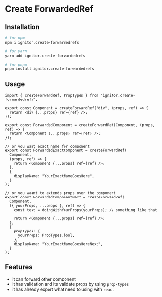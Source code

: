 # Create ForwardedRef

## Installation

```bash
# for npm
npm i ignitor.create-forwardedrefs

# for yarn
yarn add ignitor.create-forwardedrefs

# for pnpm
pnpm install ignitor.create-forwardedrefs
```

## Usage

```tsx
import { createForwardRef, PropTypes } from "ignitor.create-forwardedrefs";

export const Component = createForwardRef("div", (props, ref) => {
  return <div {...props} ref={ref} />;
});

export const ForwardedComponent = createForwardRef(Component, (props, ref) => {
  return <Component {...props} ref={ref} />;
});

// or you want exact name for component
export const ForwardedExactComponent = createForwardRef(
  Component,
  (props, ref) => {
    return <Component {...props} ref={ref} />;
  },
  {
    displayName: "YourExactNameGoesHere",
  }
);

// or you waant to extends props over the component
export const ForwardedComponentNext = createForwardRef(
  Component,
  ({ yourProps, ...props }, ref) => {
    const test = doingWithYourProps(yourProps); // something like that

    return <Component {...props} ref={ref} />;
  },
  {
    propTypes: {
      yourProps: PropTypes.bool,
    },
    displayName: "YourExactNameGoesHereNext",
  }
);
```

## Features

- it can forward other component
- it has validation and its validate props by using `prop-types`
- it has already export what need to using with `react`
